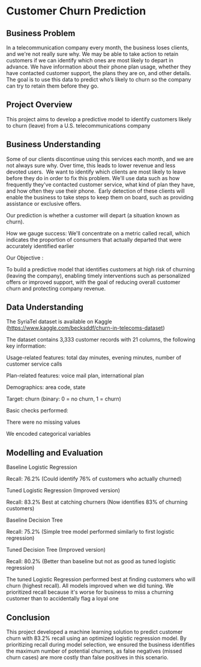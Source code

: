 # Customer Churn Prediction

## Business Problem

In a telecommunication company every month, the business loses clients, and we're not really sure why.  We may be able to take action to retain customers if we can identify which ones are most likely to depart in advance.  We have information about their phone plan usage, whether they have contacted customer support, the plans they are on, and other details.  The goal is to use this data to predict who’s likely to churn so the company can try to retain them before they go.

## Project Overview

This project aims to develop a predictive model to identify customers likely to churn (leave) from a U.S. telecommunications company

## Business Understanding

Some of our clients discontinue using this services each month, and we are not always sure why.  Over time, this leads to lower revenue and less devoted users.  We want to identify which clients are most likely to leave before they do in order to fix this problem.  We'll use data such as how frequently they've contacted customer service, what kind of plan they have, and how often they use their phone.  Early detection of these clients will enable the business to take steps to keep them on board, such as providing assistance or exclusive offers.

 Our prediction is whether a customer will depart (a situation known as churn).

 How we gauge success: We'll concentrate on a metric called recall, which indicates the proportion of consumers that actually departed that were accurately identified earlier

Our Objective : 

To build a predictive model that identifies customers at high risk of churning (leaving the company), enabling timely interventions such as personalized offers or improved support, with the goal of reducing overall customer churn and protecting company revenue.

## Data Understanding

The SyriaTel dataset is available on Kaggle (https://www.kaggle.com/becksddf/churn-in-telecoms-dataset)

The dataset contains 3,333 customer records with 21 columns, the following key information:

Usage-related features: total day minutes, evening minutes, number of customer service calls

Plan-related features: voice mail plan, international plan

Demographics: area code, state

Target: churn (binary: 0 = no churn, 1 = churn)

Basic checks performed:

There were no missing values

We encoded categorical variables

## Modelling and Evaluation

Baseline Logistic Regression

Recall: 76.2%
(Could identify 76% of customers who actually churned)

Tuned Logistic Regression (Improved version)

Recall: 83.2%  Best at catching churners
(Now identifies 83% of churning customers)

Baseline Decision Tree

Recall: 75.2%
(Simple tree model performed similarly to first logistic regression)

Tuned Decision Tree (Improved version)

Recall: 80.2%
(Better than baseline but not as good as tuned logistic regression)

The tuned Logistic Regression performed best at finding customers who will churn (highest recall). All models improved when we did tuning. We prioritized recall because it's worse for business to miss a churning customer than to accidentally flag a loyal one


## Conclusion
This project developed a machine learning solution to predict customer churn with 83.2% recall using an optimized logistic regression model. By prioritizing recall during model selection, we ensured the business identifies the maximum number of potential churners, as false negatives (missed churn cases) are more costly than false positives in this scenario.
